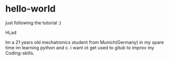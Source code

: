 # hello-world
just following the tutorial :)

Hi,ad

Im a 21 years old mechatronics student from Munich(Germany) in my spare time im learning python and c.
i want ot get used to gitub to improv my Coding-skills.
